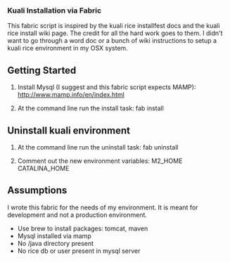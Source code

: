 ### Kuali Installation via Fabric

This fabric script is inspired by the kuali rice installfest docs and the kuali
rice install wiki page. The credit for all the hard work goes to them. I didn't
want to go through a word doc or a bunch of wiki instructions to setup a kuali
rice environment in my OSX system.

## Getting Started

1. Install Mysql (I suggest and this fabric script expects MAMP):
    http://www.mamp.info/en/index.html

2. At the command line run the install task:
    fab install


## Uninstall kuali environment

1. At the command line run the uninstall task:
    fab uninstall

2. Comment out the new environment variables:
    M2_HOME
    CATALINA_HOME

## Assumptions

I wrote this fabric for the needs of my environment. It is meant for development
and not a production environment.

* Use brew to install packages: tomcat, maven
* Mysql installed via mamp
* No /java directory present
* No rice db or user present in mysql server
